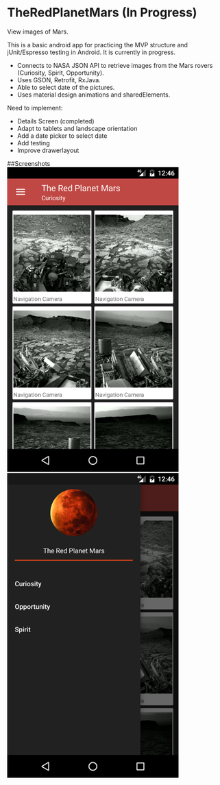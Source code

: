 # TheRedPlanetMars (In Progress)
View images of Mars.

This is a basic android app for practicing the MVP structure and jUnit/Espresso testing in Android. It is currently in progress.

 - Connects to NASA JSON API to retrieve images from the Mars rovers (Curiosity, Spirit, Opportunity).
 - Uses GSON, Retrofit, RxJava.
 - Able to select date of the pictures.
 - Uses material design animations and sharedElements. 
 
Need to implement:
 - Details Screen (completed)
 - Adapt to tablets and landscape orientation
 - Add a date picker to select date
 - Add testing 
 - Improve drawerlayout
 
 ##Screenshots
<img src="/screenshots/Screenshot_1476215187.png" alt="image" width="400">
<img src="/screenshots/Screenshot_1476215192.png" alt="image" width="400">

